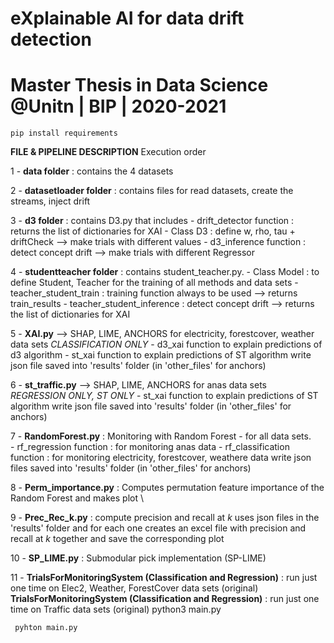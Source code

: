 # eXplainable AI for data drift detection
# Master Thesis in Data Science @Unitn | BIP | 2020-2021


    pip install requirements

**FILE & PIPELINE DESCRIPTION**
Execution order

1 - **data folder** : contains the 4 datasets

2 - **datasetloader folder** : contains files for read datasets, create the streams, inject drift

3 - **d3 folder** : contains D3.py that includes
    - drift_detector function : returns the list of dictionaries for XAI
    - Class D3 : define w, rho, tau + driftCheck --> make trials with different values
    - d3_inference function : detect concept drift --> make trials with different Regressor

4 - **studentteacher folder** : contains student_teacher.py. 
    - Class Model : to define Student, Teacher for the training of all methods and data sets
    - teacher_student_train : training function always to be used --> returns train_results
    - teacher_student_inference : detect concept drift --> returns the list of dictionaries for XAI

5 - **XAI.py** --> SHAP, LIME, ANCHORS for electricity, forestcover, weather data sets
    *CLASSIFICATION ONLY*
    - d3_xai function to explain predictions of d3 algorithm
    - st_xai function to explain predictions of ST algorithm
    write json file saved into 'results' folder (in 'other_files' for anchors)

6 - **st_traffic.py** --> SHAP, LIME, ANCHORS for anas data sets \
    *REGRESSION ONLY, ST ONLY*
    - st_xai function to explain predictions of ST algorithm
    write json file saved into 'results' folder (in 'other_files' for anchors)

7 - **RandomForest.py** : Monitoring with Random Forest - for all data sets. \
    - rf_regression function : for monitoring anas data
    - rf_classification function : for monitoring electricity, forestcover, weathere data
    write json files saved into 'results' folder (in 'other_files' for anchors)
    
8 - **Perm_importance.py** : Computes permutation feature importance of the Random Forest and makes plot \

9 - **Prec_Rec_k.py** : compute precision and recall at *k*
    uses json files in the 'results' folder and for each one creates an excel file with
    precision and recall at *k* together and save the corresponding plot

10 - **SP_LIME.py** : Submodular pick implementation (SP-LIME) 

11 - **TrialsForMonitoringSystem (Classification and Regression)** : run just one time on Elec2, Weather, ForestCover data sets (original) \
    **TrialsForMonitoringSystem (Classification and Regression)** : run just one time on Traffic data sets (original)
    python3 main.py
    
    
     pyhton main.py
